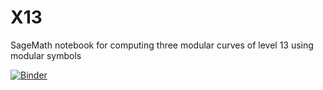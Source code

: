 # X13
SageMath notebook for computing three modular curves of level 13 using modular symbols

[![Binder](https://mybinder.org/badge_logo.svg)](https://mybinder.org/v2/gh/JohnCremona/X13/main?urlpath=lab)
